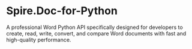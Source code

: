 # Spire.Doc-for-Python
A professional Word Python API specifically designed for developers to create, read, write, convert, and compare Word documents with fast and high-quality performance.
